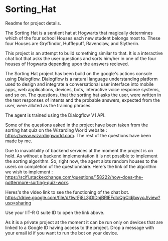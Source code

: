 # Sorting_Hat

Readme for project details.

The Sorting Hat is a sentient hat at Hogwarts that magically determines which of the four school Houses each new student belongs most to. These four Houses are Gryffindor, Hufflepuff, Ravenclaw, and Slytherin.

This project is an attempt to build something similar to that. It is a interactive chat bot that asks the user questions and sorts him/her in one of the four houses of Hogwarts depending upon the answers recieved. 

The Sorting Hat project has been build on the google's actions console using Dialogflow. Dialogflow is a natural language understanding platform used to design and integrate a conversational user interface into mobile apps, web applications, devices, bots, interactive voice response systems, and so on. The questions, that the sorting hat asks the user, were written in the text responses of intents and the probable answers, expected from the user, were alloted as the training phrases.

The agent is trained using the Dialogflow V1 API.

Some of the questions asked in the project have been taken from the sorting hat quiz on the Wizarding World website : https://www.wizardingworld.com. The rest of the questions have been made by me.

Due to inavailibility of backend services at the moment the project is on hold. As without a backend implementation it is not possible to implement the sorting algorithm. So, right now, the agent alots random houses to the users on completion of the questionnaire. Here's the link of the algorithm we wish to implement : https://scifi.stackexchange.com/questions/158222/how-does-the-pottermore-sorting-quiz-work.

Heres's the video link to see the functioning of the chat bot.
https://drive.google.com/file/d/1wrEj8L3jOIDnjBRlEFdlcQgCldjbwyoJ/view?usp=sharing

Use your IIT-R G suite ID to open the link above.

As it is a private project at the moment it can be run only on devices that are linked to a Google ID having access to the project. Drop a message with your email id if you want to run the bot on your device.
